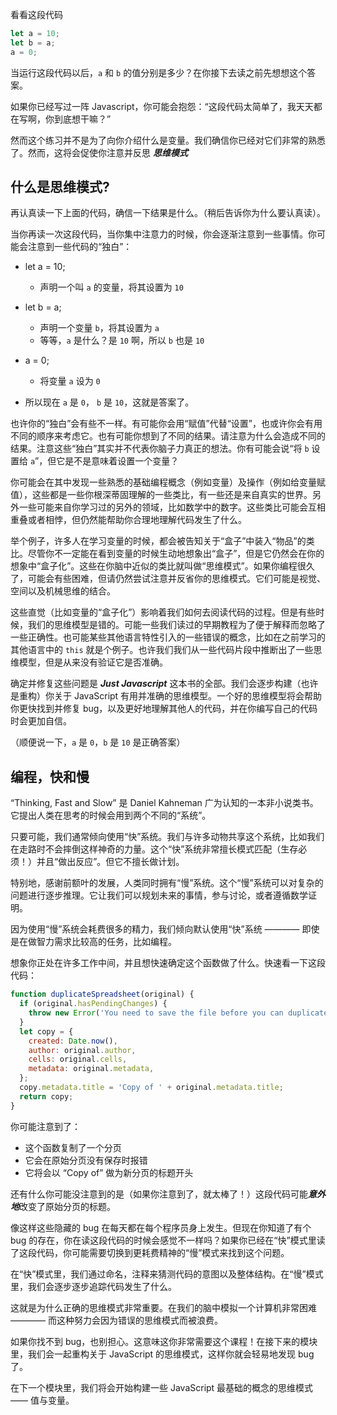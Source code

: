 看看这段代码
```javascript
let a = 10;
let b = a;
a = 0;
```
当运行这段代码以后，`a` 和 `b` 的值分别是多少？在你接下去读之前先想想这个答案。

如果你已经写过一阵 Javascript，你可能会抱怨：“这段代码太简单了，我天天都在写啊，你到底想干嘛？”

然而这个练习并不是为了向你介绍什么是变量。我们确信你已经对它们非常的熟悉了。然而，这将会促使你注意并反思 ***思维模式***


## 什么是思维模式?
再认真读一下上面的代码，确信一下结果是什么。（稍后告诉你为什么要认真读）。

当你再读一次这段代码，当你集中注意力的时候，你会逐渐注意到一些事情。你可能会注意到一些代码的“独白”：

- let a = 10;
  - 声明一个叫 `a` 的变量，将其设置为 `10`
- let b = a;
  -  声明一个变量 `b`，将其设置为 `a`
  -  等等，`a` 是什么？是 `10` 啊，所以 `b` 也是 `10`
- a = 0;
  - 将变量 `a` 设为 `0`  

- 所以现在 `a` 是 `0`， `b` 是 `10`，这就是答案了。

也许你的“独白”会有些不一样。有可能你会用“赋值”代替“设置”，也或许你会有用不同的顺序来考虑它。也有可能你想到了不同的结果。请注意为什么会造成不同的结果。注意这些“独白”其实并不代表你脑子力真正的想法。你有可能会说“将 `b` 设置给 `a`”，但它是不是意味着设置一个变量？

你可能会在其中发现一些熟悉的基础编程概念（例如变量）及操作（例如给变量赋值），这些都是一些你根深蒂固理解的一些类比，有一些还是来自真实的世界。另外一些可能来自你学习过的另外的领域，比如数学中的数字。这些类比可能会互相重叠或者相悖，但仍然能帮助你合理地理解代码发生了什么。

举个例子，许多人在学习变量的时候，都会被告知关于“盒子”中装入“物品”的类比。尽管你不一定能在看到变量的时候生动地想象出“盒子”，但是它仍然会在你的想象中“盒子化”。这些在你脑中近似的类比就叫做“思维模式”。如果你编程很久了，可能会有些困难，但请仍然尝试注意并反省你的思维模式。它们可能是视觉、空间以及机械思维的结合。

这些直觉（比如变量的“盒子化”）影响着我们如何去阅读代码的过程。但是有些时候，我们的思维模型是错的。可能一些我们读过的早期教程为了便于解释而忽略了一些正确性。也可能某些其他语言特性引入的一些错误的概念，比如在之前学习的其他语言中的 `this` 就是个例子。也许我们我们从一些代码片段中推断出了一些思维模型，但是从来没有验证它是否准确。

确定并修复这些问题是 ***Just Javascript*** 这本书的全部。我们会逐步构建（也许是重构）你关于 JavaScript 有用并准确的思维模型。一个好的思维模型将会帮助你更快找到并修复 bug，以及更好地理解其他人的代码，并在你编写自己的代码时会更加自信。

（顺便说一下，`a` 是 `0`，`b` 是 `10` 是正确答案）

## 编程，快和慢

“Thinking, Fast and Slow” 是 Daniel Kahneman 广为认知的一本非小说类书。它提出人类在思考的时候会用到两个不同的“系统”。

只要可能，我们通常倾向使用“快”系统。我们与许多动物共享这个系统，比如我们在走路时不会摔倒这样神奇的力量。这个“快”系统非常擅长模式匹配（生存必须！）并且“做出反应”。但它不擅长做计划。

特别地，感谢前额叶的发展，人类同时拥有“慢”系统。这个“慢”系统可以对复杂的问题进行逐步推理。它让我们可以规划未来的事情，参与讨论，或者遵循数学证明。

因为使用“慢”系统会耗费很多的精力，我们倾向默认使用“快”系统 ———— 即使是在做智力需求比较高的任务，比如编程。

想象你正处在许多工作中间，并且想快速确定这个函数做了什么。快速看一下这段代码：

```javascript
function duplicateSpreadsheet(original) {
  if (original.hasPendingChanges) {
    throw new Error('You need to save the file before you can duplicate it.');
  }
  let copy = {
    created: Date.now(),
    author: original.author,
    cells: original.cells,
    metadata: original.metadata,
  };
  copy.metadata.title = 'Copy of ' + original.metadata.title;
  return copy;
}
```

你可能注意到了：
- 这个函数复制了一个分页
- 它会在原始分页没有保存时报错
- 它将会以 “Copy of” 做为新分页的标题开头

还有什么你可能没注意到的是（如果你注意到了，就太棒了！）这段代码可能***意外地***改变了原始分页的标题。

像这样这些隐藏的 bug 在每天都在每个程序员身上发生。但现在你知道了有个 bug 的存在，你在读这段代码的时候会感觉不一样吗？如果你已经在“快”模式里读了这段代码，你可能需要切换到更耗费精神的“慢”模式来找到这个问题。

在“快”模式里，我们通过命名，注释来猜测代码的意图以及整体结构。在“慢”模式里，我们会逐步逐步追踪代码发生了什么。

这就是为什么正确的思维模式非常重要。在我们的脑中模拟一个计算机非常困难 ———— 而这种努力会因为错误的思维模式而被浪费。

如果你找不到 bug，也别担心。这意味这你非常需要这个课程！在接下来的模块里，我们会一起重构关于 JavaScript 的思维模式，这样你就会轻易地发现 bug 了。

在下一个模块里，我们将会开始构建一些 JavaScript 最基础的概念的思维模式 —— 值与变量。


